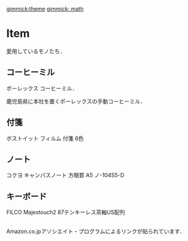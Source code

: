 [gimmick:theme](cosmo)
[gimmick: math]()


# Item

愛用しているモノたち．

## コーヒーミル

ポーレックス コーヒーミル．

<div class='amazon_link' data-asin='B082L26FLX'></div>

鹿児島県に本社を置くポーレックスの手動コーヒーミル．


## 付箋

ポストイット フィルム 付箋 6色

<div class='amazon_link' data-asin='B07BBBJ8L7'></div>


## ノート

コクヨ キャンパスノート 方眼罫 A5 ノ-104S5-D 

<div class='amazon_link' data-asin='B00SFDAI8S'></div>



## キーボード

FILCO Majestouch2 87テンキーレス茶軸US配列

<div class='amazon_link' data-asin='B004WOF7QM'></div>


## 

<!-- jQuery is required -->
<script src="https://cdnjs.cloudflare.com/ajax/libs/jquery/3.2.1/jquery.min.js"></script>

<!-- amazon link creater -->
<script type="application/javascript">
  var elements = document.getElementsByClassName('amazon_link');
  for (let i=0; i<elements.length; i++){
		var asin = elements[i].dataset.asin;
        var linkURL = 'https://www.amazon.co.jp/dp/' + asin + '/ref=as_li_ss_tl&tag=takalatokyo02-22';
        var figURL = '//ws-fe.amazon-adsystem.com/widgets/q?_encoding=UTF8&ASIN=' + asin + '&ID=AsinImage&MarketPlace=JP&ServiceVersion=20070822&WS=1';
        var html = '<a href="' + linkURL + '"><img src="' 
        + figURL + '"></a>';
        elements[i].innerHTML = html;
    }
</script>


Amazon.co.jpアソシエイト・プログラムによるリンクが貼られています．